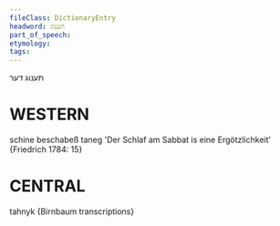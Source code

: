 ```yaml
---
fileClass: DictionaryEntry
headword: תּענוג
part_of_speech: 
etymology: 
tags: 
---
```

תּענוג
דער

WESTERN
========

schine beschabeß taneg 'Der Schlaf am Sabbat is eine Ergötzlichkeit' {Friedrich 1784: 15}

CENTRAL
========

tahnyk {Birnbaum transcriptions}